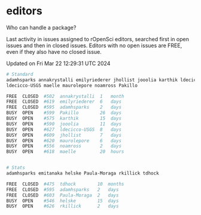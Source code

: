 # editors

Who can handle a package?

Last activity in issues assigned to rOpenSci editors, searched first in open
issues and then in closed issues. Editors with no open issues are FREE, even if
they also have no closed issue.


Updated on Fri Mar 22 12:29:31 UTC 2024

```bash
# Standard
adamhsparks annakrystalli emilyriederer jhollist jooolia karthik ldecicco
ldecicco-USGS maelle maurolepore noamross Pakillo

FREE  CLOSED  #502  annakrystalli  1   month
FREE  CLOSED  #619  emilyriederer  6   days
FREE  CLOSED  #595  adamhsparks    2   days
BUSY  OPEN    #599  Pakillo        26  days
BUSY  OPEN    #575  karthik        15  days
BUSY  OPEN    #590  jooolia        11  days
BUSY  OPEN    #627  ldecicco-USGS  8   days
BUSY  OPEN    #609  jhollist       7   days
BUSY  OPEN    #620  maurolepore    6   days
BUSY  OPEN    #556  noamross       2   days
BUSY  OPEN    #618  maelle         20  hours


# Stats
adamhsparks emitanaka helske Paula-Moraga rkillick tdhock

FREE  CLOSED  #475  tdhock        10  months
FREE  CLOSED  #595  adamhsparks   2   days
FREE  CLOSED  #603  Paula-Moraga  2   days
BUSY  OPEN    #546  helske        15  days
BUSY  OPEN    #626  rkillick      2   days
```
